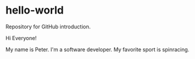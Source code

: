 # hello-world
Repository for GitHub introduction.

Hi Everyone!

My name is Peter. I'm a software developer.
My favorite sport is spinracing.

